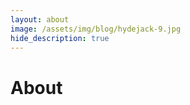 ```yaml
---
layout: about
image: /assets/img/blog/hydejack-9.jpg
hide_description: true
---
```


# About

<!--author-->
